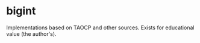 # bigint

Implementations based on TAOCP and other sources. Exists for
educational value (the author's).
